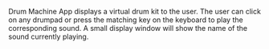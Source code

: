Drum Machine App displays a virtual drum kit to the user. The user can click on any drumpad or press the matching key on the keyboard to play the corresponding sound. A small display window will show the name of the sound currently playing.